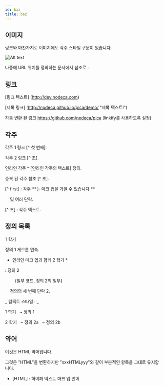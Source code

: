 ```yaml
---
id: baz
title: baz
---
```


## 이미지

링크와 마찬가지로 이미지에도 각주 스타일 구문이 있습니다.

![Alt text][id]

나중에 URL 위치를 정의하는 문서에서 참조로 :

[id]: https://octodex.github.com/images/dojocat.jpg  "The Dojocat"

## 링크

[링크 텍스트] (http://dev.nodeca.com)

[제목 링크] (http://nodeca.github.io/pica/demo/ "제목 텍스트!")

자동 변환 된 링크 https://github.com/nodeca/pica (linkify를 사용하도록 설정)



## 각주

각주 1 링크 [^ 첫 번째].

각주 2 링크 [^ 초].

인라인 각주 ^ [인라인 각주의 텍스트] 정의.

중복 된 각주 참조 [^ 초].

[^ first] : 각주 **는 마크 업을 가질 수 있습니다 **

    및 여러 단락.

[^ 초] : 각주 텍스트.


## 정의 목록

1 학기

정의 1
게으른 연속.

* 인라인 마크 업과 함께 2 학기 *

: 정의 2

        {일부 코드, 정의 2의 일부}

    정의의 세 번째 단락 2.

_ 컴팩트 스타일 : _

1 학기
  ~ 정의 1

2 학기
  ~ 정의 2a
  ~ 정의 2b


## 약어

이것은 HTML 약어입니다.

그것은 "HTML"을 변환하지만 "xxxHTMLyyy"와 같이 부분적인 항목을 그대로 유지합니다.

* [HTML] : 하이퍼 텍스트 마크 업 언어